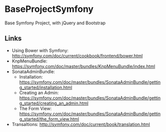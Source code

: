 BaseProjectSymfony
==================

Base Symfony Project, with jQuery and Bootstrap


Links
-----
- Using Bower with Symfony: http://symfony.com/doc/current/cookbook/frontend/bower.html
- KnpMenuBundle: https://symfony.com/doc/master/bundles/KnpMenuBundle/index.html
- SonataAdminBundle:
    - Installation: https://symfony.com/doc/master/bundles/SonataAdminBundle/getting_started/installation.html
    - Creating an Admin: https://symfony.com/doc/master/bundles/SonataAdminBundle/getting_started/creating_an_admin.html
    - The Form View: https://symfony.com/doc/master/bundles/SonataAdminBundle/getting_started/the_form_view.html
- Transaltions: http://symfony.com/doc/current/book/translation.html